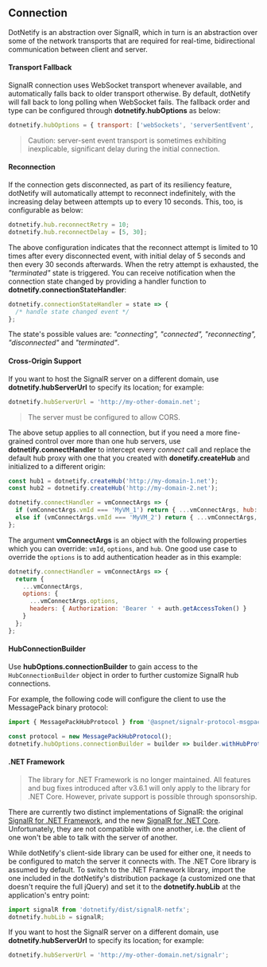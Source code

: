 ## Connection

DotNetify is an abstraction over SignalR, which in turn is an abstraction over some of the network transports that are required for real-time, bidirectional communication between client and server.

#### Transport Fallback

SignalR connection uses WebSocket transport whenever available, and automatically falls back to older transport otherwise. By default, dotNetify will fall back to long polling when WebSocket fails. The fallback order and type can be configured through **dotnetify.hubOptions** as below:

```jsx
dotnetify.hubOptions = { transport: ['webSockets', 'serverSentEvent', 'longPolling'] };
```

> Caution: server-sent event transport is sometimes exhibiting inexplicable, significant delay during the initial connection.

#### Reconnection

If the connection gets disconnected, as part of its resiliency feature, dotNetify will automatically attempt to reconnect indefinitely, with the increasing delay between attempts up to every 10 seconds. This, too, is configurable as below:

```jsx
dotnetify.hub.reconnectRetry = 10;
dotnetify.hub.reconnectDelay = [5, 30];
```

The above configuration indicates that the reconnect attempt is limited to 10 times after every disconnected event, with initial delay of 5 seconds and then every 30 seconds afterwards. When the retry attempt is exhausted, the _"terminated"_ state is triggered.
You can receive notification when the connection state changed by providing a handler function to **dotnetify.connectionStateHandler**:

```jsx
dotnetify.connectionStateHandler = state => {
  /* handle state changed event */
};
```

The state's possible values are: _"connecting", "connected", "reconnecting", "disconnected"_ and _"terminated"_.

#### Cross-Origin Support

If you want to host the SignalR server on a different domain, use **dotnetify.hubServerUrl** to specify its location; for example:

```jsx
dotnetify.hubServerUrl = 'http://my-other-domain.net';
```

> The server must be configured to allow CORS.

The above setup applies to all connection, but if you need a more fine-grained control over more than one hub servers, use **dotnetify.connectHandler** to intercept every _connect_ call and replace the default hub proxy with one that you created with **donetify.createHub** and initialized to a different origin:

```jsx
const hub1 = dotnetify.createHub('http://my-domain-1.net');
const hub2 = dotnetify.createHub('http://my-domain-2.net');

dotnetify.connectHandler = vmConnectArgs => {
  if (vmConnectArgs.vmId === 'MyVM_1') return { ...vmConnectArgs, hub: hub1 };
  else if (vmConnectArgs.vmId === 'MyVM_2') return { ...vmConnectArgs, hub: hub2 };
};
```

The argument **vmConnectArgs** is an object with the following properties which you can override: `vmId`, `options`, and `hub`. One good use case to override the `options` is to add authentication header as in this example:

```jsx
dotnetify.connectHandler = vmConnectArgs => {
  return {
    ...vmConnectArgs,
    options: {
      ...vmConnectArgs.options,
      headers: { Authorization: 'Bearer ' + auth.getAccessToken() }
    }
  };
};
```

#### HubConnectionBuilder

Use **hubOptions.connectionBuilder** to gain access to the `HubConnectionBuilder` object in order to further customize SignalR hub connections.

For example, the following code will configure the client to use the MessagePack binary protocol:

```jsx
import { MessagePackHubProtocol } from '@aspnet/signalr-protocol-msgpack';

const protocol = new MessagePackHubProtocol();
dotnetify.hubOptions.connectionBuilder = builder => builder.withHubProtocol(protocol);
```

#### .NET Framework

> The library for .NET Framework is no longer maintained. All features and bug fixes introduced after v3.6.1 will only apply to the library for .NET Core. However, private support is possible through sponsorship.

There are currently two distinct implementations of SignalR: the original [SignalR for .NET Framework](http://asp.net/signalr), and the new [SignalR for .NET Core](https://docs.microsoft.com/en-us/aspnet/core/signalr/?view=aspnetcore-2.1). Unfortunately, they are not compatible with one another, i.e. the client of one won't be able to talk with the server of another.

While dotNetify's client-side library can be used for either one, it needs to be configured to match the server it connects with. The .NET Core library is assumed by default. To switch to the .NET Framework library, import the one included in the dotNetify's distribution package (a customized one that doesn't require the full jQuery) and set it to the **dotnetify.hubLib** at the application's entry point:

```jsx
import signalR from 'dotnetify/dist/signalR-netfx';
dotnetify.hubLib = signalR;
```

If you want to host the SignalR server on a different domain, use **dotnetify.hubServerUrl** to specify its location; for example:

```jsx
dotnetify.hubServerUrl = 'http://my-other-domain.net/signalr';
```
